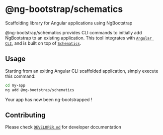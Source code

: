 # @ng-bootstrap/schematics

Scaffolding library for Angular applications using NgBootstrap

@ng-bootstrap/schematics provides CLI commands to initially add NgBootstrap to an existing application. This tool integrates with [`Angular CLI`](https://cli.angular.io/), and is built on top of [`Schematics`](https://blog.angular.io/schematics-an-introduction-dc1dfbc2a2b2).

## Usage

Starting from an exiting Angular CLI scaffolded application, simply execute this command:

```bash
cd my-app
ng add @ng-bootstrap/schematics
```

Your app has now been ng-bootstrapped !

## Contributing

Please check [`DEVELOPER.md`](DEVELOPER.md) for developer documentation